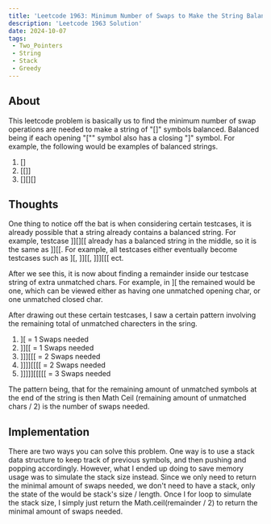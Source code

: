 ```yaml
---
title: 'Leetcode 1963: Minimum Number of Swaps to Make the String Balanced'
description: 'Leetcode 1963 Solution'
date: 2024-10-07
tags:
 - Two_Pointers
 - String
 - Stack
 - Greedy
---
```


## About
This leetcode problem is basically us to find the minimum number of swap operations are needed to make a string of "[]" symbols balanced. Balanced being if each opening "["" symbol also has a closing "]" symbol. For example, the following would be examples of balanced strings.

1. []
2. [[]]
3. [][][]

## Thoughts
One thing to notice off the bat is when considering certain testcases, it is already possible that a string already contains a balanced string. For example, testcase ]][][[ already has a balanced string in the middle, so it is the same as ]][[.
For example, all testcases either eventually become testcases such as ][, ]][[, ]]][[[ ect.

After we see this, it is now about finding a remainder inside our testcase string of extra unmatched chars. For example, in ][ the remained would be one, which can be viewed either as having one unmatched opening char, or one unmatched closed char.

After drawing out these certain testcases, I saw a certain pattern involving the remaining total of unmatched charecters in the sring.

1. ][ = 1 Swaps needed
2. ]][[ = 1 Swaps needed
3. ]]][[[ = 2 Swaps needed
4. ]]]][[[[ = 2 Swaps needed
5. ]]]]][[[[[ = 3 Swaps needed

The pattern being, that for the remaining amount of unmatched symbols at the end of the string is then Math Ceil (remaining amount of unmatched chars / 2) is the number of swaps needed.

## Implementation
There are two ways you can solve this problem. One way is to use a stack data structure to keep track of previous symbols, and then pushing and popping accordingly. However, what I ended up doing to save memory usage was to simulate the stack size instead. Since we only need to return the minimal amount of swaps needed, we don't need to have a stack, only the state of the would be stack's size / length. Once I for loop to simulate the stack size, I simply just return the Math.ceil(remainder / 2) to return the minimal amount of swaps needed.
